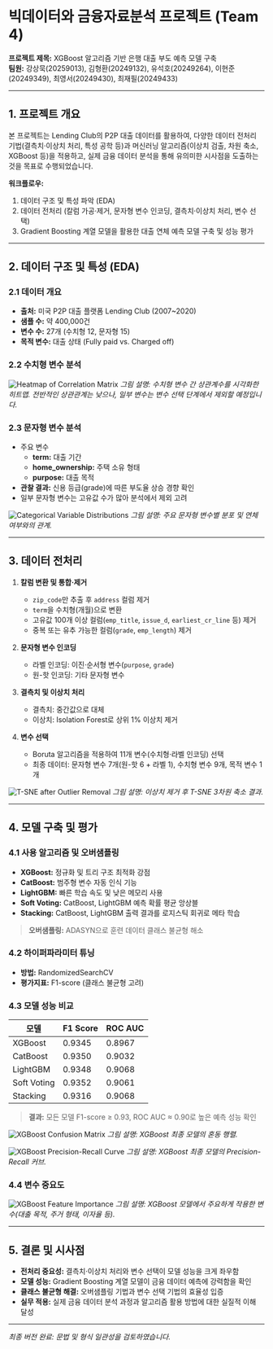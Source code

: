 # **빅데이터와 금융자료분석 프로젝트 (Team 4)**

**프로젝트 제목:** XGBoost 알고리즘 기반 은행 대출 부도 예측 모델 구축  
**팀원:** 강상묵(20259013), 김형환(20249132), 유석호(20249264), 이현준(20249349), 최영서(20249430), 최재필(20249433)

---

## 1. 프로젝트 개요

본 프로젝트는 Lending Club의 P2P 대출 데이터를 활용하여, 다양한 데이터 전처리 기법(결측치·이상치 처리, 특성 공학 등)과 머신러닝 알고리즘(이상치 검출, 차원 축소, XGBoost 등)을 적용하고, 실제 금융 데이터 분석을 통해 유의미한 시사점을 도출하는 것을 목표로 수행되었습니다.

**워크플로우:**
1. 데이터 구조 및 특성 파악 (EDA)
2. 데이터 전처리 (칼럼 가공·제거, 문자형 변수 인코딩, 결측치·이상치 처리, 변수 선택)
3. Gradient Boosting 계열 모델을 활용한 대출 연체 예측 모델 구축 및 성능 평가

---

## 2. 데이터 구조 및 특성 (EDA)

### 2.1 데이터 개요
- **출처:** 미국 P2P 대출 플랫폼 Lending Club (2007~2020)  
- **샘플 수:** 약 400,000건  
- **변수 수:** 27개 (수치형 12, 문자형 15)  
- **목적 변수:** 대출 상태 (Fully paid vs. Charged off)

### 2.2 수치형 변수 분석

![Heatmap of Correlation Matrix](placeholder)
*그림 설명: 수치형 변수 간 상관계수를 시각화한 히트맵. 전반적인 상관관계는 낮으나, 일부 변수는 변수 선택 단계에서 제외할 예정입니다.*

### 2.3 문자형 변수 분석

- 주요 변수  
  - **term:** 대출 기간  
  - **home_ownership:** 주택 소유 형태  
  - **purpose:** 대출 목적  
- **관찰 결과:** 신용 등급(grade)에 따른 부도율 상승 경향 확인  
- 일부 문자형 변수는 고유값 수가 많아 분석에서 제외 고려

![Categorical Variable Distributions](placeholder)
*그림 설명: 주요 문자형 변수별 분포 및 연체 여부와의 관계.*

---

## 3. 데이터 전처리

1. **칼럼 변환 및 통합·제거**  
   - `zip_code`만 추출 후 `address` 컬럼 제거  
   - `term`을 수치형(개월)으로 변환  
   - 고유값 100개 이상 컬럼(`emp_title`, `issue_d`, `earliest_cr_line` 등) 제거  
   - 중복 또는 유추 가능한 컬럼(`grade`, `emp_length`) 제거

2. **문자형 변수 인코딩**  
   - 라벨 인코딩: 이진·순서형 변수(`purpose`, `grade`)  
   - 원-핫 인코딩: 기타 문자형 변수

3. **결측치 및 이상치 처리**  
   - 결측치: 중간값으로 대체  
   - 이상치: Isolation Forest로 상위 1% 이상치 제거

4. **변수 선택**  
   - Boruta 알고리즘을 적용하여 11개 변수(수치형·라벨 인코딩) 선택  
   - 최종 데이터: 문자형 변수 7개(원-핫 6 + 라벨 1), 수치형 변수 9개, 목적 변수 1개

![T-SNE after Outlier Removal](placeholder)
*그림 설명: 이상치 제거 후 T-SNE 3차원 축소 결과.*

---

## 4. 모델 구축 및 평가

### 4.1 사용 알고리즘 및 오버샘플링

- **XGBoost:** 정규화 및 트리 구조 최적화 강점  
- **CatBoost:** 범주형 변수 자동 인식 기능  
- **LightGBM:** 빠른 학습 속도 및 낮은 메모리 사용  
- **Soft Voting:** CatBoost, LightGBM 예측 확률 평균 앙상블  
- **Stacking:** CatBoost, LightGBM 출력 결과를 로지스틱 회귀로 메타 학습  

> **오버샘플링:** ADASYN으로 훈련 데이터 클래스 불균형 해소

### 4.2 하이퍼파라미터 튜닝

- **방법:** RandomizedSearchCV  
- **평가지표:** F1-score (클래스 불균형 고려)

### 4.3 모델 성능 비교

| 모델          | F1 Score | ROC AUC  |
|---------------|----------|----------|
| XGBoost       | 0.9345   | 0.8967   |
| CatBoost      | 0.9350   | 0.9032   |
| LightGBM      | 0.9348   | 0.9068   |
| Soft Voting   | 0.9352   | 0.9061   |
| Stacking      | 0.9316   | 0.9068   |

> **결과:** 모든 모델 F1-score ≥ 0.93, ROC AUC ≈ 0.90로 높은 예측 성능 확인

![XGBoost Confusion Matrix](placeholder)
*그림 설명: XGBoost 최종 모델의 혼동 행렬.*

![XGBoost Precision-Recall Curve](placeholder)
*그림 설명: XGBoost 최종 모델의 Precision-Recall 커브.*

### 4.4 변수 중요도

![XGBoost Feature Importance](placeholder)
*그림 설명: XGBoost 모델에서 주요하게 작용한 변수(대출 목적, 주거 형태, 이자율 등).* 

---

## 5. 결론 및 시사점

- **전처리 중요성:** 결측치·이상치 처리와 변수 선택이 모델 성능을 크게 좌우함
- **모델 성능:** Gradient Boosting 계열 모델이 금융 데이터 예측에 강력함을 확인
- **클래스 불균형 해결:** 오버샘플링 기법과 변수 선택 기법의 효율성 입증
- **실무 적용:** 실제 금융 데이터 분석 과정과 알고리즘 활용 방법에 대한 실질적 이해 달성

---

*최종 버전 완료: 문법 및 형식 일관성을 검토하였습니다.*


